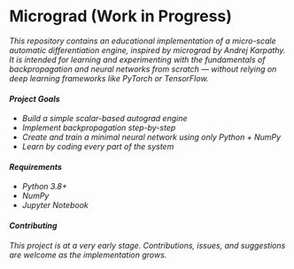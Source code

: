 # Micrograd (Work in Progress)

<p style="font-size: 5 px;"><i>This repository contains an educational implementation of a micro-scale automatic differentiation engine, inspired by micrograd
 by Andrej Karpathy.
It is intended for learning and experimenting with the fundamentals of backpropagation and neural networks from scratch — without relying on deep learning frameworks like PyTorch or TensorFlow.
<br>
<H4> Project Goals </H4>
<p style="font-size: 5px;"><i><ul>
<li>Build a simple scalar-based autograd engine </li>
<li>Implement backpropagation step-by-step</li>
<li>Create and train a minimal neural network using only Python + NumPy</li>
<li>Learn by coding every part of the system</li>
</ul></i><p>
<H4>Requirements</H4>
<p style="font-size: 5px;"><i> 
<ul>
  <li>Python 3.8+</li>
  <li>NumPy</li>
  <li>Jupyter Notebook</li>
</ul>

<H4>Contributing</H4>
This project is at a very early stage. Contributions, issues, and suggestions are welcome as the implementation grows.
</i></p>
